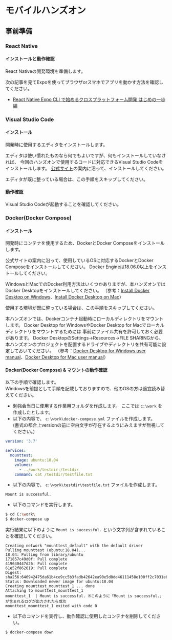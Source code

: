 # モバイルハンズオン

## 事前準備

### React Native

#### インストールと動作確認

React Nativeの開発環境を準備します。

次の記事を見てExpoを使ってブラウザorスマホでアプリを動かす方法を確認してください。

- [React Native Expo CLI で始めるクロスプラットフォーム開発 はじめの一歩編](https://www.cresco.co.jp/blog/entry/12928/)

### Visual Studio Code

#### インストール

開発時に使用するエディタをインストールします。

エディタは使い慣れたものなら何でもよいですが、何もインストールしていなければ、
今回のハンズオンで使用するコードに対応できるVisual Studio Codeをインストールします。
[公式サイト](https://azure.microsoft.com/ja-jp/products/visual-studio-code/)の案内に沿って、インストールしてください。

エディタが既に整っている場合は、この手順をスキップしてください。

#### 動作確認

Visual Studio Codeが起動することを確認してください。

### Docker(Docker Compose)

#### インストール

開発時にコンテナを使用するため、DockerとDocker Composeをインストールします。

公式サイトの案内に沿って、使用しているOSに対応するDockerとDocker Composeをインストールしてください。
Docker Engineは18.06.0以上をインストールしてください。

WindowsとMacでのDocker利用方法はいくつかありますが、本ハンズオンではDocker Desktopをインストールしてください。
（参考：[Install Docker Desktop on Windows](https://docs.docker.com/docker-for-windows/install/)、[Install Docker Desktop on Mac](https://docs.docker.com/docker-for-mac/install/)）

使用する環境が既に整っている場合は、この手順をスキップしてください。

本ハンズオンでは、Dockerコンテナ起動時にローカルディレクトリをマウントします。
Docker Desktop for WindowsやDocker Desktop for Macでローカルディレクトリをマウントするためには
事前にファイル共有を許可しておく必要があります。
Docker DesktopのSettings→Resources→FILE SHARINGから、本ハンズオンのプロジェクトを配置するドライブやディレクトリを共有可能に設定しておいてください。
（参考：[Docker Desktop for Windows user manual](https://docs.docker.com/docker-for-windows/)、[Docker Desktop for Mac user manual](https://docs.docker.com/docker-for-mac/)）

#### Docker(Docker Compose) & マウントの動作確認

以下の手順で確認します。  
Windowsを前提として手順を記載しておりますので、他のOSの方は適宜読み替えてください。

- 勉強会当日に使用する作業用フォルダを作成します。 ここでは `c:\work` を作成したとします。
- 以下の内容で、 `c:\work\docker-compose.yml` ファイルを作成します。  
  (書式の都合上versionの前に空白文字が存在するようにみえますが無視してください。)
```yaml
version: '3.7'

services:
  mounttest:
    image: ubuntu:18.04
    volumes:
      - ../work/testdir:/testdir
    command: cat /testdir/testfile.txt
```
- 以下の内容で、 `c:\work\testdir\testfile.txt` ファイルを作成します。  
```text
Mount is successful.
```
- 以下のコマンドを実行します。
```bash
$ cd C:\work\
$ docker-compose up 
```
実行結果に以下のように `Mount is successful.` という文字列が含まれていることを確認してください。
```text
Creating network "mounttest_default" with the default driver
Pulling mounttest (ubuntu:18.04)...
18.04: Pulling from library/ubuntu
171857c49d0f: Pull complete
419640447d26: Pull complete
61e52f862619: Pull complete
Digest: sha256:646942475da61b4ce9cc5b3fadb42642ea90e5d0de46111458e100ff2c7031e6
Status: Downloaded newer image for ubuntu:18.04
Creating mounttest_mounttest_1 ... done
Attaching to mounttest_mounttest_1
mounttest_1  | Mount is successful. ※このように「Mount is successful.」が含まれるログが出力されたら成功
mounttest_mounttest_1 exited with code 0
```
- 以下のコマンドを実行し、動作確認に使用したコンテナを削除してください。
```bash
$ docker-compose down 
```
